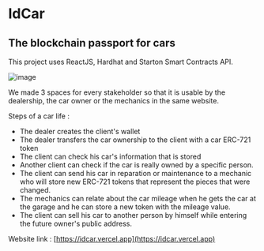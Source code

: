 # IdCar

## The blockchain passport for cars

This project uses ReactJS, Hardhat and Starton Smart Contracts API.

![image](https://user-images.githubusercontent.com/74963340/211932009-9774cfb8-a909-4869-8cd3-7477dc33ebe4.png)

We made 3 spaces for every stakeholder so that it is usable by the dealership, the car owner or the mechanics in the same website.

Steps of a car life :
- The dealer creates the client's wallet
- The dealer transfers the car ownership to the client with a car ERC-721 token
- The client can check his car's information that is stored
- Another client can check if the car is really owned by a specific person.
- The client can send his car in reparation or maintenance to a mechanic who will store new ERC-721 tokens that represent the pieces that were changed.
- The mechanics can relate about the car mileage when he gets the car at the garage and he can store a new token with the mileage value.
- The client can sell his car to another person by himself while entering the future owner's public address.

Website link : [https://idcar.vercel.app](https://idcar.vercel.app)
